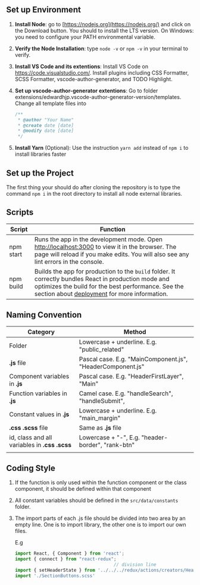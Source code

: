 ## Set up Environment

1. **Install Node**: go to [https://nodejs.org](https://nodejs.org/) and click on the Download button. You should to install the LTS version. On Windows: you need to configure your PATH environmental variable.

2. **Verify the Node Installation**: type `node -v` or `npm -v` in your terminal to verify.

3. **Install VS Code and its extentions**: Install VS Code on https://code.visualstudio.com/. Install plugins including CSS Formatter, SCSS Formatter, vscode-author-generator, and TODO Highlight.

4. **Set up vscode-author-generator extentions**: Go to folder extensions/edwardhjp.vscode-author-generator-version/templates. Change all template files into 

   ```javascript
   /**
    * @author "Your Name"
    * @create date [date]
    * @modify date [date]
    */
   ```

   

5. **Install Yarn** (Optional): Use the instruction `yarn add`  instead of `npm i` to install libraries faster 

## Set up the Project

The first thing your should do after cloning the repository is to type the command `npm i` in the root directory to install all node external libraries.

## Scripts

| Script    | Function                                                     |
| --------- | ------------------------------------------------------------ |
| npm start | Runs the app in the development mode. Open [http://localhost:3000](http://localhost:3000) to view it in the browser. The page will reload if you make edits. You will also see any lint errors in the console. |
| npm build | Builds the app for production to the `build` folder. It correctly bundles React in production mode and optimizes the build for the best performance. See the section about [deployment](https://facebook.github.io/create-react-app/docs/deployment) for more information. |

## Naming Convention

| Category                                      | Method                                                     |
| --------------------------------------------- | ---------------------------------------------------------- |
| Folder                                        | Lowercase + underline. E.g. "public_related"               |
| **.js** file                                  | Pascal case. E.g. "MainComponent.js", "HeaderComponent.js" |
| Component variables in **.js**                | Pascal case. E.g. "HeaderFirstLayer", "Main"               |
| Function variables in **.js**                 | Camel case. E.g. "handleSearch", "handleSubmit",           |
| Constant values in **.js**                    | Lowercase + underline. E.g. "main_margin"                  |
| **.css .scss** file                           | Same as **.js** file                                       |
| id, class and all variables in **.css .scss** | Lowercase + "-", E.g. "header-border", "rank-btn"          |
|                                               |                                                            |

## Coding Style

1. If the function is only used within the function component or the class component, it should be defined within that component

2. All constant variables should be defined in the `src/data/constants` folder.

3. The import parts of each .js file should be divided into two area by an empty line. One is to import library, the other one is to import our own files.

   E.g

   ```javascript
   import React, { Component } from 'react';
   import { connect } from "react-redux";
   										// division line
   import { setHeaderState } from '../../../redux/actions/creators/HeaderStateAction';
   import './SectionButtons.scss'
   ```

   